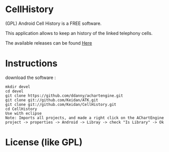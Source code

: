 CellHistory
===

(GPL) Android Cell History is a FREE software.

This application allows to keep an history of the linked telephony cells.

The available releases can be found [Here](https://www.dropbox.com/sh/ezukhjceua9nkt5/AAAWQmx1K4bBUkhuEcIhY9zGa?dl=0)





Instructions
============


download the software :

	mkdir devel
	cd devel
	git clone https://github.com/ddanny/achartengine.git
	git clone git://github.com/Keidan/ATK.git
	git clone git://github.com/Keidan/CellHistory.git
	cd CellHistory
 	Use with eclipse 
 	Note: Imports all projects, and made a right click on the AChartEngine project -> properties -> Android -> Libray -> check "Is Library" -> Ok
	

License (like GPL)
==================

